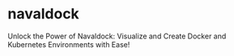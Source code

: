 # navaldock
Unlock the Power of Navaldock: Visualize and Create Docker and Kubernetes Environments with Ease!
